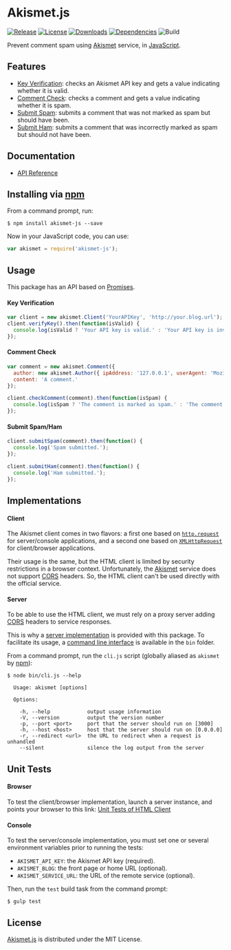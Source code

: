 # Akismet.js
[![Release](http://img.shields.io/npm/v/akismet-js.svg)](https://www.npmjs.com/package/akismet-js) [![License](http://img.shields.io/npm/l/akismet-js.svg)](https://bitbucket.org/cedx/akismet.js/src/master/LICENSE.txt) [![Downloads](http://img.shields.io/npm/dm/akismet-js.svg)](https://www.npmjs.com/package/akismet-js) [![Dependencies](http://img.shields.io/david/cedx/akismet.js.svg)](https://david-dm.org/cedx/akismet.js) ![Build](https://img.shields.io/codeship/6ba3aa20-bb9a-0132-1473-02d724aeca6d.svg)

Prevent comment spam using [Akismet](https://akismet.com) service, in [JavaScript](https://developer.mozilla.org/en-US/docs/Web/JavaScript).

## Features
- [Key Verification](https://akismet.com/development/api/#verify-key): checks an Akismet API key and gets a value indicating whether it is valid.
- [Comment Check](https://akismet.com/development/api/#comment-check): checks a comment and gets a value indicating whether it is spam.
- [Submit Spam](https://akismet.com/development/api/#submit-spam): submits a comment that was not marked as spam but should have been.
- [Submit Ham](https://akismet.com/development/api/#submit-ham): submits a comment that was incorrectly marked as spam but should not have been.

## Documentation
- [API Reference](http://api.belin.io/akismet.js)

## Installing via [npm](https://www.npmjs.com)
From a command prompt, run:

```shell
$ npm install akismet-js --save
```

Now in your JavaScript code, you can use:

```javascript
var akismet = require('akismet-js');
```

## Usage
This package has an API based on [Promises](https://developer.mozilla.org/en-US/docs/Web/JavaScript/Reference/Global_Objects/Promise).

#### Key Verification

```javascript
var client = new akismet.Client('YourAPIKey', 'http://your.blog.url');
client.verifyKey().then(function(isValid) {
  console.log(isValid ? 'Your API key is valid.' : 'Your API key is invalid.');
});
```

#### Comment Check

```javascript
var comment = new akismet.Comment({
  author: new akismet.Author({ ipAddress: '127.0.0.1', userAgent: 'Mozilla/5.0' }),
  content: 'A comment.'
});

client.checkComment(comment).then(function(isSpam) {
  console.log(isSpam ? 'The comment is marked as spam.' : 'The comment is marked as ham.');
});
```

#### Submit Spam/Ham

```javascript
client.submitSpam(comment).then(function() {
  console.log('Spam submitted.');
});

client.submitHam(comment).then(function() {
  console.log('Ham submitted.');
});
```

## Implementations

#### Client
The Akismet client comes in two flavors: a first one based on [`http.request`](http://nodejs.org/api/http.html#http_http_request_options_callback)
for server/console applications, and a second one based on [`XMLHttpRequest`](https://developer.mozilla.org/en-US/docs/Web/API/XMLHttpRequest)
for client/browser applications.

Their usage is the same, but the HTML client is limited by security restrictions in a browser context.
Unfortunately, the [Akismet](https://akismet.com) service does not support [CORS](http://www.w3.org/TR/cors) headers.
So, the HTML client can't be used directly with the official service.

#### Server
To be able to use the HTML client, we must rely on a proxy server adding [CORS](http://www.w3.org/TR/cors) headers to service responses.

This is why a [server implementation](https://bitbucket.org/cedx/akismet.js/src/master/lib/server.js) is provided with this package.
To facilitate its usage, a [command line interface](https://bitbucket.org/cedx/akismet.js/src/master/bin/cli.js) is available in the `bin` folder.

From a command prompt, run the `cli.js` script (globally aliased as `akismet` by [npm](https://www.npmjs.com)):

```
$ node bin/cli.js --help

  Usage: akismet [options]

  Options:

    -h, --help            output usage information
    -V, --version         output the version number
    -p, --port <port>     port that the server should run on [3000]
    -h, --host <host>     host that the server should run on [0.0.0.0]
    -r, --redirect <url>  the URL to redirect when a request is unhandled
    --silent              silence the log output from the server
```

## Unit Tests

#### Browser
To test the client/browser implementation, launch a server instance, and points your browser to this link:
[Unit Tests of HTML Client](http://demo.belin.io/akismet.js)

#### Console
To test the server/console implementation, you must set one or several environment variables prior to running the tests:

- `AKISMET_API_KEY`: the Akismet API key (required).
- `AKISMET_BLOG`: the front page or home URL (optional).
- `AKISMET_SERVICE_URL`: the URL of the remote service (optional).

Then, run the `test` build task from the command prompt:

```shell
$ gulp test
```

## License
[Akismet.js](https://www.npmjs.com/package/akismet-js) is distributed under the MIT License.
